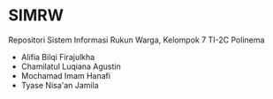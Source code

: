 # SIMRW
Repositori Sistem Informasi Rukun Warga, Kelompok 7 TI-2C Polinema

- Alifia Bilqi Firajulkha
- Chamilatul Luqiana Agustin
- Mochamad Imam Hanafi
- Tyase Nisa'an Jamila

